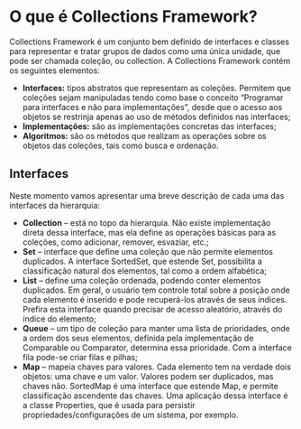 # O que é Collections Framework?

Collections Framework é um conjunto bem definido de interfaces e classes para representar e tratar grupos de dados como uma única unidade, que pode ser chamada coleção, ou collection. A Collections Framework contém os seguintes elementos:

* **Interfaces:** tipos abstratos que representam as coleções. Permitem que coleções sejam manipuladas tendo como base o conceito “Programar para interfaces e não para implementações”, desde que o acesso aos objetos se restrinja apenas ao uso de métodos definidos nas interfaces;
* **Implementações:** são as implementações concretas das interfaces;
* **Algoritmos:** são os métodos que realizam as operações sobre os objetos das coleções, tais como busca e ordenação.

## Interfaces

Neste momento vamos apresentar uma breve descrição de cada uma das interfaces da hierarquia:

* **Collection** – está no topo da hierarquia. Não existe implementação direta dessa interface, mas ela define as operações básicas para as coleções, como adicionar, remover, esvaziar, etc.;
* **Set** – interface que define uma coleção que não permite elementos duplicados. A interface SortedSet, que estende Set, possibilita a classificação natural dos elementos, tal como a ordem alfabética;
* **List** – define uma coleção ordenada, podendo conter elementos duplicados. Em geral, o usuário tem controle total sobre a posição onde cada elemento é inserido e pode recuperá-los através de seus índices. Prefira esta interface quando precisar de acesso aleatório, através do índice do elemento;
* **Queue** – um tipo de coleção para manter uma lista de prioridades, onde a ordem dos seus elementos, definida pela implementação de Comparable ou Comparator, determina essa prioridade. Com a interface fila pode-se criar filas e pilhas;
* **Map** – mapeia chaves para valores. Cada elemento tem na verdade dois objetos: uma chave e um valor. Valores podem ser duplicados, mas chaves não. SortedMap é uma interface que estende Map, e permite classificação ascendente das chaves. Uma aplicação dessa interface é a classe Properties, que é usada para persistir propriedades/configurações de um sistema, por exemplo.